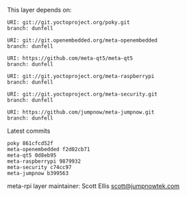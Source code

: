 This layer depends on:

    URI: git://git.yoctoproject.org/poky.git
    branch: dunfell

    URI: git://git.openembedded.org/meta-openembedded
    branch: dunfell

    URI: https://github.com/meta-qt5/meta-qt5
    branch: dunfell

    URI: git://git.yoctoproject.org/meta-raspberrypi
    branch: dunfell

    URI: git://git.yoctoproject.org/meta-security.git
    branch: dunfell

    URI: https://github.com/jumpnow/meta-jumpnow.git
    branch: dunfell

Latest commits

    poky 861cfcd52f
    meta-openembedded f2d02cb71
    meta-qt5 0d8eb95
    meta-raspberrypi 9879932
    meta-security c74cc97
    meta-jumpnow b399563

meta-rpi layer maintainer: Scott Ellis <scott@jumpnowtek.com>
